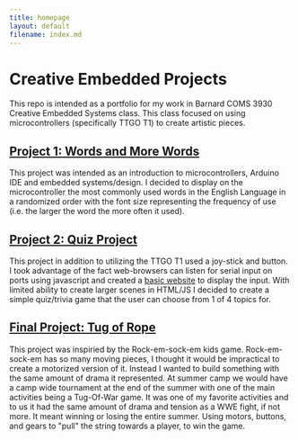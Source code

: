 ```yaml
---
title: homepage
layout: default
filename: index.md
--- 
```


# Creative Embedded Projects

This repo is intended as a portfolio for my work in Barnard COMS 3930 Creative 
Embedded Systems class. This class focused on using microcontrollers 
(specifically TTGO T1) to create artistic pieces.

## [Project 1: Words and More Words](./installation_1)

This project was intended as an introduction to microcontrollers, Arduino IDE
and embedded systems/design. I decided to display on the microcontroller the
most commonly used words in the English Language in a randomized order with the
font size representing the frequency of use (i.e. the larger the word the more
often it used).

## [Project 2: Quiz Project](./project_2)

This project in addition to utilizing the TTGO T1 used a joy-stick and button.
I took advantage of the fact web-browsers can listen for serial input on ports
using javascript and created a
[basic website](./project_2/Quiz_Game/webpage/)
to display the input. With limited ability to create larger scenes in HTML/JS I decided to
create a simple quiz/trivia game that the user can choose from 1 of 4 topics
for.

## [Final Project: Tug of Rope](./final_proj)

This project was inspiried by the Rock-em-sock-em kids game. Rock-em-sock-em has
so many moving pieces, I thought it would be impractical to create a motorized
version of it. Instead I wanted to build something with the same amount of
drama it represented. At summer camp we would have a camp wide tournament at the
end of the summer with one of the main activities being a Tug-Of-War game.
It was one of my favorite activities and to us it had the same amount of drama
and tension as a WWE fight, if not more. It meant winning or losing the entire
summer. Using motors, buttons, and gears to "pull" the string towards a player,
to win the game.
